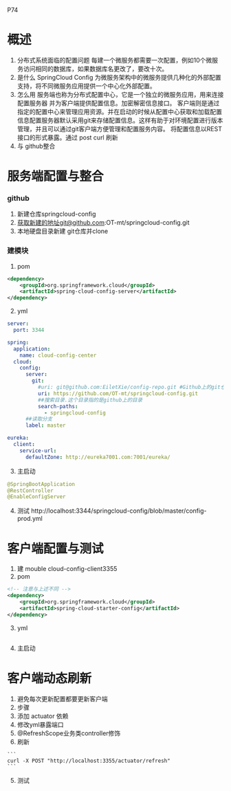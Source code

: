 P74

# 概述

1. 分布式系统面临的配置问题
每建一个微服务都需要一次配置，例如10个微服务访问相同的数据库，如果数据库名更改了，要改十次。
2. 是什么
SpringCloud Config 为微服务架构中的微服务提供几种化的外部配置支持，将不同微服务应用提供一个中心化外部配置。
3. 怎么用
服务端也称为分布式配置中心，它是一个独立的微服务应用，用来连接配置服务器 并为客户端提供配置信息。加密解密信息接口。
客户端则是通过指定的配置中心来管理应用资源。并在启动的时候从配置中心获取和加载配置信息配置服务器默认采用git来存储配置信息。这样有助于对环境配置进行版本管理，并且可以通过git客户端方便管理和配置服务内容。
将配置信息以REST接口的形式暴露。通过 post curl 刷新
4. 与 github整合
# 服务端配置与整合
### github
1. 新建仓库springcloud-config
2. 获取新建的地址git@github.com:OT-mt/springcloud-config.git
3. 本地硬盘目录新建 git仓库并clone
### 建模块
1. pom
```xml
<dependency>
    <groupId>org.springframework.cloud</groupId>
    <artifactId>spring-cloud-config-server</artifactId>
</dependency>
```
2. yml
```yml
server:
  port: 3344

spring:
  application:
    name: cloud-config-center
  cloud:
    config:
      server:
        git:
          #uri: git@github.com:EiletXie/config-repo.git #Github上的git仓库名字
          uri: https://github.com/OT-mt/springcloud-config.git
          ##搜索目录.这个目录指的是github上的目录
          search-paths:
            - springcloud-config
      ##读取分支
      label: master

eureka:
  client:
    service-url:
      defaultZone: http://eureka7001.com:7001/eureka/

```
3. 主启动
```java
@SpringBootApplication
@RestController
@EnableConfigServer
```
4. 测试
http://localhost:3344/springcloud-config/blob/master/config-prod.yml
# 客户端配置与测试
1. 建 mouble 
cloud-config-client3355
2. pom
```xml
<!-- 注意与上述不同 -->
<dependency>
    <groupId>org.springframework.cloud</groupId>
    <artifactId>spring-cloud-starter-config</artifactId>
</dependency>
```
3. yml
```yml

```
4. 主启动
# 客户端动态刷新
1. 避免每次更新配置都要更新客户端
2. 步骤
  1. 添加 actuator 依赖
  2. 修改yml暴露端口
  3. @RefreshScope业务类controller修饰
  4. 刷新

    ```
    curl -X POST "http://localhost:3355/actuator/refresh"
    ```
  5. 测试
